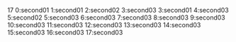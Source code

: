 17
0:second01
1:second01
2:second02
3:second03
3:second01
4:second03
5:second02
5:second03
6:second03
7:second03
8:second03
9:second03
10:second03
11:second03
12:second03
13:second03
14:second03
15:second03
16:second03
17:second03
